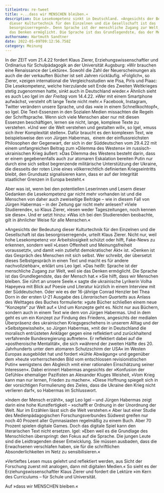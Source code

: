 ```yaml
---
titleintro: re-tweet
title: »...dass wir MENSCHEN bleiben.«
description: Die Lesekompetenz sinkt in Deutschland. »Angesichts der Bedeutung
  dieser Kulturtechnik für den Einzelnen und die Gesellschaft ist das
  besorgniserregend«. Denn Sprache ist der menschliche Zugang zur Welt, weil sie
  das Denken ermöglicht. Die Sprache ist das Grundlegendste, das der Mensch hat.
authorname: Hartmuth Sandtner
date: 2022-05-09T09:12:56.758Z
category: Meinung
---
```

In der ZEIT vom 21.4.22 fordert Klaus Zierer, Erziehungswissenschaftler und Ordinarius für Schulpädagogik an der Universität Augsburg: »Wir brauchen eine Renaissance der Lektüre«. Sowohl die Zahl der Neuerscheinungen als auch die der verkauften Bücher ist seit Jahren rückläufig. »Folglich«, so Zierer, »zeigen international die Vergleichsstudien wie Pisa, Pirls und Piaac: Die Lesekompetenz, welche hierzulande seit Ende des Zweiten Weltkrieges stetig zugenommen hatte, sinkt auch in Deutschland wieder.« Ähnlich sieht es auch Leo Igel im *der Freitag* vom 14.4.22. »Wer mit einem Smartphone aufwächst, versteht oft lange Texte nicht mehr.« Facebook, Instagram, Twitter verändern unsere Sprache, und das »wie in einem Schnellkochtopf«, so Igel. Die Text-Essenzen in den Sozialen Medien missachten die Regeln der Schriftsprache. Wenn sich viele Menschen aber nur mit diesen Essenzen beschäftigen, lernen sie nicht, lange, komplexe Texte zu verstehen. »Und wer die Welt verstehen und gestalten will«, so Igel, »muss sich ihrer Komplexität stellen«. Dafür braucht es den komplexen Text, wie beispielsweise den von Jürgen Habermas,  einem der einflussreichsten Philosophen der Gegenwart, der sich in der Süddeutschen vom 29.4.22 mit einem umfangreichen Beitrag zum »Dilemma des Westens« im russisch-ukrainischen Krieg äußert: »Das Dilemma des Westens besteht darin, dass er einem gegebenenfalls auch zur atomaren Eskalation bereiten Putin nur durch eine sich selbst begrenzende militärische Unterstützung der Ukraine, die diesseits der roten Linie eines völkerrechtlich definierten Kriegseintritts bleibt, den Grundsatz signalisieren kann, dass er auf der Integrität staatlicher Grenzen in Europa besteht.« 

Aber was ist, wenn bei den potentiellen Leserinnen und Lesern dieser Gedanken die Lesekompetenz gar nicht mehr vorhanden ist und die Menschen von daher auch zweiseitige Beiträge – wie in diesem Fall von Jürgen Habermas – in der Zeitung gar nicht mehr anlesen? »Viele Studierende«, so Klaus Zierer, »lesen weder Tageszeitungen, noch kennen sie diese«. Und er setzt hinzu: »Was ich bei den Studierenden beobachte, gilt in ähnlicher Weise für alle Menschen.«

»Angesichts der Bedeutung dieser Kulturtechnik für den Einzelnen und die Gesellschaft ist das besorgniserregend«, urteilt Klaus Zierer. Nicht nur, weil hohe Lesekompetenz vor Arbeitslosigkeit schützt oder hilft, Fake-News zu erkennen, sondern weil »Lesen Offenheit und Meinungsfreiheit voraussetzt«, und damit »ein zutiefst demokratischer Akt« ist. »Denken ist das Gespräch des Menschen mit sich selbst. Wer schreibt, der übersetzt dieses Selbstgespräch in einen Text und macht es für andere nachvollziehbar«, erklärt uns Leo Igel. »Das heißt: Sprache ist der menschliche Zugang zur Welt, weil sie das Denken ermöglicht. Die Sprache ist das Grundlegendste, das der Mensch hat.« »Sie hilft, dass wir Menschen bleiben. Sie rührt an unsere Seele.« sagte die ukrainische Lyrikerin Volha Hapeyeva mit Blick auf Poesie und Literatur kürzlich in einem Interview mit der Süddeutschen. Oder wie es der 16-jährige Conrad Henzler bei Thea Dorn in der ersten U-21 Ausgabe des *Literarischen Quartetts* aus Anlass des Welttages des Buches formulierte: »gute Bücher schließen einem neue “Konzepte“ zur Welt auf.« Und um Konzepte geht es. Nicht nur aus Büchern, sondern auch in einem Text wie dem von Jürgen Habermas. Und in dem geht es um ein Konzept zur Findung des Friedens, angesichts der medialen Überpräsenz des ukrainischen Kriegsgeschehens in unserem Alltag und der »Selbstgewissheit«, so Jürgen Habermas, »mit der in Deutschland die moralisch entrüsteten Ankläger gegen eine reflektiert und zurückhaltend verfahrende Bundesregierung auftreten«. Er reflektiert dabei auf die »postheroische Mentalität«, die sich »während der zweiten Hälfte des 20. Jahrhunderts unter dem atomaren Schutzschirm der USA« im Westen Europas ausgebildet hat und fordert »kühle Abwägung« und gegenüber dem »heute vorherrschenden Bild vom entschlossen revisionistischen Putin« wenigstens den Abgleich »mit einer rationalen Einschätzung seiner Interessen«. Dabei erinnert Habermas angesichts der »Konfusion der Gefühle« ehemaliger Pazifisten an Alexander Kluges Weisheit, »Vom Krieg kann man nur lernen, Frieden zu machen«. »Diese Hoffnung spiegelt sich in der vorsichtigen Formulierung des Zieles, dass die Ukraine den Krieg nicht verlieren darf«, so Habermas im Schlusswort.

»Indem der Mensch erzählt«, sagt Leo Igel – und Jürgen Habermas zeigt darin eine hohe Kunstfertigkeit – »schafft er Ordnung in der Unordnung der Welt. Nur im Erzählen lässt sich die Welt verstehen.« Aber laut einer Studie des Medienpädagogischen Forschungsverbundes Südwest greifen nur noch 40 Prozent aller Gymnasiasten regelmäßig zu einem Buch. Aber 70 Prozent spielen digitale Games. Doch das digitale Spiel kann den literarischen Text nicht ersetzen. Igel: »Eben weil es die Grundlage des Menschlichen überspringt: den Fokus auf die Sprache. Die jungen Leute sind die Leidtragenden dieser Entwicklung. Sie müssen ausbaden, dass die Erwachsenen verschlafen haben, sie für die schriftlichen Absonderlichkeiten im Netz zu sensibilisieren.«

»Vertieftes Lesen muss gelehrt und reflektiert werden, aus Sicht der Forschung zuerst mit analogen, dann mit digitalen Medien.« So sieht es der Erziehungswissenschaftler Klaus Zierer und fordert die Lektüre »im Kern des Curriculums – für Schule und Universität.

Auf »dass wir MENSCHEN bleiben.«